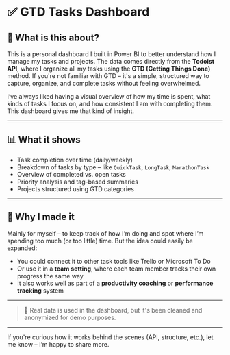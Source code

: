 # ✅ GTD Tasks Dashboard

## 📌 What is this about?

This is a personal dashboard I built in Power BI to better understand how I manage my tasks and projects. The data comes directly from the **Todoist API**, where I organize all my tasks using the **GTD (Getting Things Done)** method. If you're not familiar with GTD – it's a simple, structured way to capture, organize, and complete tasks without feeling overwhelmed.

I’ve always liked having a visual overview of how my time is spent, what kinds of tasks I focus on, and how consistent I am with completing them. This dashboard gives me that kind of insight.

---

## 📊 What it shows

- Task completion over time (daily/weekly)
- Breakdown of tasks by type – like `QuickTask`, `LongTask`, `MarathonTask`
- Overview of completed vs. open tasks
- Priority analysis and tag-based summaries
- Projects structured using GTD categories

---

## 🎯 Why I made it

Mainly for myself – to keep track of how I’m doing and spot where I’m spending too much (or too little) time. But the idea could easily be expanded:

- You could connect it to other task tools like Trello or Microsoft To Do  
- Or use it in a **team setting**, where each team member tracks their own progress the same way  
- It also works well as part of a **productivity coaching** or **performance tracking** system

---

> 🔐 Real data is used in the dashboard, but it's been cleaned and anonymized for demo purposes.

---

If you're curious how it works behind the scenes (API, structure, etc.), let me know – I’m happy to share more.
